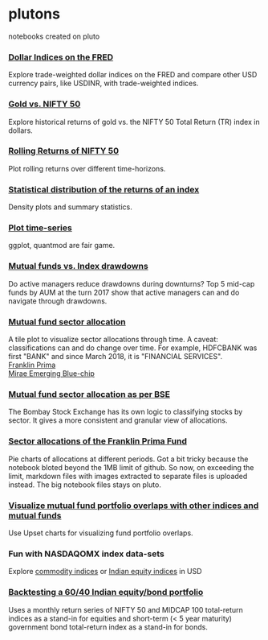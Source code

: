 # plutons
notebooks created on pluto

### [Dollar Indices on the FRED](fred-dollar-indices.R.ipynb)
Explore trade-weighted dollar indices on the FRED and compare other USD currency pairs, like USDINR, with trade-weighted indices.

### [Gold vs. NIFTY 50](gold-nifty50.ipynb)
Explore historical returns of gold vs. the NIFTY 50 Total Return (TR) index in dollars.

### [Rolling Returns of NIFTY 50](nifty-rolling-returns.R.ipynb)
Plot rolling returns over different time-horizons.

### [Statistical distribution of the returns of an index](return-distribution.R.ipynb)
Density plots and summary statistics.

### [Plot time-series](time-series-charts.R.ipynb)
ggplot, quantmod are fair game.

### [Mutual funds vs. Index drawdowns](mutual-fund-drawdown.R.ipynb)
Do active managers reduce drawdowns during downturns? Top 5 mid-cap funds by AUM at the turn 2017 show that active managers can and do navigate through drawdowns.

### [Mutual fund sector allocation](mutual-fund-sector-allocations.R.ipynb)
A tile plot to visualize sector allocations through time. A caveat: classifications can and do change over time. For example, HDFCBANK was first "BANK" and since March 2018, it is "FINANCIAL SERVICES".\
[Franklin Prima](https://github.com/stockviz/plutons/blob/e47cecbdabcf912d812171a40b9fa1a45445e8c3/mutual-fund-sector-allocations.R.ipynb)\
[Mirae Emerging Blue-chip](https://github.com/stockviz/plutons/blob/f9e12bd5fab761adbcc7116a07c3c7ba5e6ceb4e/mutual-fund-sector-allocations.R.ipynb)

### [Mutual fund sector allocation as per BSE](mutual-fund-sector-allocations-BSE.R.ipynb)
The Bombay Stock Exchange has its own logic to classifying stocks by sector. It gives a more consistent and granular view of allocations.

### [Sector allocations of the Franklin Prima Fund](Franklin-India-Prima.R.ipynb)
Pie charts of allocations at different periods. Got a bit tricky because the notebook bloted beyond the 1MB limit of github. So now, on exceeding the limit, markdown files with images extracted to separate files is uploaded instead. The big notebook files stays on pluto.

### [Visualize mutual fund portfolio overlaps with other indices and mutual funds](Mutual-fund-portfolio-overlaps.R.ipynb)
Use Upset charts for visualizing fund portfolio overlaps.

### Fun with NASDAQOMX index data-sets
Explore [commodity indices](NASDAQOMX-commodities.R.ipynb) or [Indian equity indices](NASDAQOMX-india.R.ipynb) in USD

### [Backtesting a 60/40 Indian equity/bond portfolio](60-40-equity-bond-india.R.ipynb)
Uses a monthly return series of NIFTY 50 and MIDCAP 100 total-return indices as a stand-in for equities and short-term (< 5 year maturity) government bond total-return index as a stand-in for bonds.

